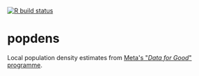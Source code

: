 [![R build status](https://github.com/UrbanAnalyst/popdens/workflows/R-CMD-check/badge.svg)](https://github.com/UrbanAnalyst/popdens/actions?query=workflow%3AR-CMD-check)

# popdens

Local population density estimates from [Meta's "*Data for Good*" programme](https://dataforgood.facebook.com/dfg/tools/high-resolution-population-density-maps#accessdata).
